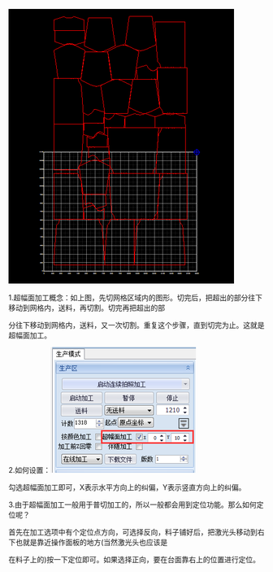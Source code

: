 ![](/assets/BeyondAreaProcess1.png)

1.超幅面加工概念：如上图，先切网格区域内的图形。切完后，把超出的部分往下移动到网格内，送料，再切割。切完再把超出的部

分往下移动到网格内，送料，又一次切割。重复这个步骤，直到切完为止。这就是超幅面加工。

2.如何设置：![](/assets/BeyondAreaProcess2.png)

勾选超幅面加工即可，X表示水平方向上的纠偏，Y表示竖直方向上的纠偏。

3.由于超幅面加工一般用于普切加工的，所以一般都会用到定位功能。那么如何定位呢？

首先在加工选项中有个定位点方向，可选择反向，料子铺好后，把激光头移动到右下也就是靠近操作面板的地方\(当然激光头也应该是

在料子上的\)按一下定位即可。如果选择正向，要在台面靠右上的位置进行定位。

